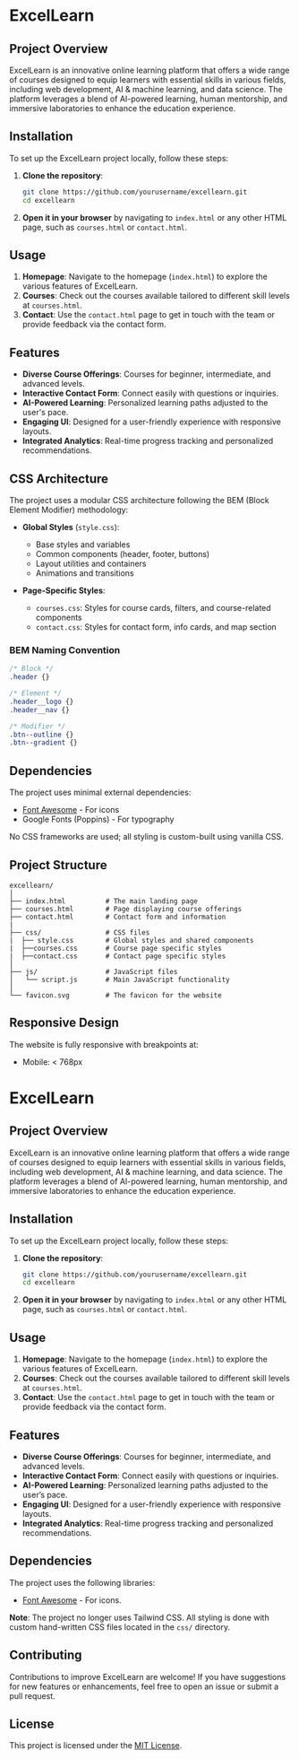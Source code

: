 # ExcelLearn

## Project Overview
ExcelLearn is an innovative online learning platform that offers a wide range of courses designed to equip learners with essential skills in various fields, including web development, AI & machine learning, and data science. The platform leverages a blend of AI-powered learning, human mentorship, and immersive laboratories to enhance the education experience.

## Installation
To set up the ExcelLearn project locally, follow these steps:

1. **Clone the repository**:
   ```bash
   git clone https://github.com/yourusername/excellearn.git
   cd excellearn
   ```

2. **Open it in your browser** by navigating to `index.html` or any other HTML page, such as `courses.html` or `contact.html`.

## Usage
1. **Homepage**: Navigate to the homepage (`index.html`) to explore the various features of ExcelLearn.
2. **Courses**: Check out the courses available tailored to different skill levels at `courses.html`.
3. **Contact**: Use the `contact.html` page to get in touch with the team or provide feedback via the contact form.

## Features
- **Diverse Course Offerings**: Courses for beginner, intermediate, and advanced levels.
- **Interactive Contact Form**: Connect easily with questions or inquiries.
- **AI-Powered Learning**: Personalized learning paths adjusted to the user's pace.
- **Engaging UI**: Designed for a user-friendly experience with responsive layouts.
- **Integrated Analytics**: Real-time progress tracking and personalized recommendations.

## CSS Architecture
The project uses a modular CSS architecture following the BEM (Block Element Modifier) methodology:

- **Global Styles** (`style.css`):
  - Base styles and variables
  - Common components (header, footer, buttons)
  - Layout utilities and containers
  - Animations and transitions

- **Page-Specific Styles**:
  - `courses.css`: Styles for course cards, filters, and course-related components
  - `contact.css`: Styles for contact form, info cards, and map section

### BEM Naming Convention
```css
/* Block */
.header {}

/* Element */
.header__logo {}
.header__nav {}

/* Modifier */
.btn--outline {}
.btn--gradient {}
```

## Dependencies
The project uses minimal external dependencies:
- [Font Awesome](https://fontawesome.com/) - For icons
- Google Fonts (Poppins) - For typography

No CSS frameworks are used; all styling is custom-built using vanilla CSS.

## Project Structure
```
excellearn/
│
├── index.html          # The main landing page
├── courses.html        # Page displaying course offerings
├── contact.html        # Contact form and information
|
├── css/                # CSS files
|  ├── style.css        # Global styles and shared components
|  ├──courses.css       # Course page specific styles
|  ├──contact.css       # Contact page specific styles
│
├── js/                 # JavaScript files
│   └── script.js       # Main JavaScript functionality
│
└── favicon.svg         # The favicon for the website
```

## Responsive Design
The website is fully responsive with breakpoints at:
- Mobile: < 768px


# ExcelLearn

## Project Overview
ExcelLearn is an innovative online learning platform that offers a wide range of courses designed to equip learners with essential skills in various fields, including web development, AI & machine learning, and data science. The platform leverages a blend of AI-powered learning, human mentorship, and immersive laboratories to enhance the education experience.

## Installation
To set up the ExcelLearn project locally, follow these steps:

1. **Clone the repository**:
   ```bash
   git clone https://github.com/yourusername/excellearn.git
   cd excellearn
   ```

2. **Open it in your browser** by navigating to `index.html` or any other HTML page, such as `courses.html` or `contact.html`.

## Usage
1. **Homepage**: Navigate to the homepage (`index.html`) to explore the various features of ExcelLearn.
2. **Courses**: Check out the courses available tailored to different skill levels at `courses.html`.
3. **Contact**: Use the `contact.html` page to get in touch with the team or provide feedback via the contact form.

## Features
- **Diverse Course Offerings**: Courses for beginner, intermediate, and advanced levels.
- **Interactive Contact Form**: Connect easily with questions or inquiries.
- **AI-Powered Learning**: Personalized learning paths adjusted to the user’s pace.
- **Engaging UI**: Designed for a user-friendly experience with responsive layouts.
- **Integrated Analytics**: Real-time progress tracking and personalized recommendations.

## Dependencies
The project uses the following libraries:
- [Font Awesome](https://fontawesome.com/) - For icons.

**Note**: The project no longer uses Tailwind CSS. All styling is done with custom hand-written CSS files located in the `css/` directory.



## Contributing
Contributions to improve ExcelLearn are welcome! If you have suggestions for new features or enhancements, feel free to open an issue or submit a pull request.

## License
This project is licensed under the [MIT License](LICENSE).
